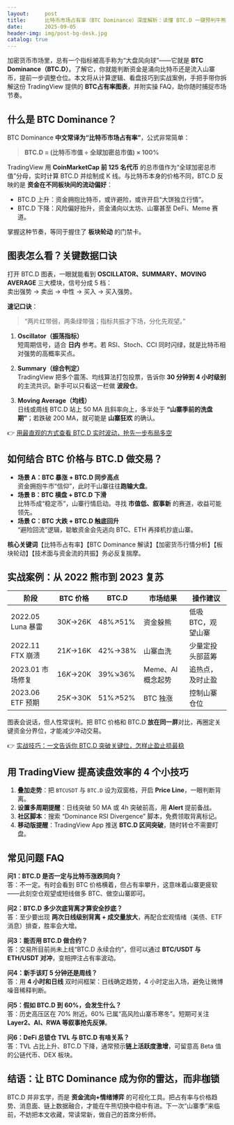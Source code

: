 ```yaml
---
layout:     post
title:      比特币市场占有率（BTC Dominance）深度解析：读懂 BTC.D 一键预判牛熊
date:       2025-09-05
header-img: img/post-bg-desk.jpg
catalog: true
---
```


加密货币市场里，总有一个指标被高手称为“大盘风向球”——它就是 **BTC Dominance（BTC.D）**。了解它，你就能判断资金是涌向比特币还是流入山寨币，提前一步调整仓位。本文将从计算逻辑、看盘技巧到实战案例，手把手带你拆解这份 TradingView 提供的 **BTC占有率图表**，并附实操 FAQ，助你随时捕捉市场节奏。

## 什么是 BTC Dominance？

BTC Dominance **中文常译为“比特币市场占有率”**，公式非常简单：

> **BTC.D = (比特币市值 ÷ 全球加密总市值) × 100%**

TradingView 用 **CoinMarketCap 前 125 名代币** 的总市值作为“全球加密总市值”分母，实时计算 BTC.D 并绘制成 K 线。与比特币本身的价格不同，BTC.D 反映的是 **资金在不同板块间的流动偏好**：

- BTC.D 上升：资金拥抱比特币，或许避险，或许开启“大饼独立行情”。  
- BTC.D 下降：风险偏好抬升，资金涌向以太坊、山寨甚至 DeFi、Meme 赛道。

掌握这种节奏，等同于握住了 **板块轮动** 的门禁卡。

## 图表怎么看？关键数据口诀

打开 BTC.D 图表，一眼就能看到 **OSCILLATOR、SUMMARY、MOVING AVERAGE** 三大模块，信号分成 5 档：  
卖出强势 → 卖出 → 中性 → 买入 → 买入强势。

**速记口诀**：  
> “两片红带弱，两条绿带强；指标共振才下场，分化先观望。”

1. **Oscillator（振荡指标）**  
   短周期信号，适合 **日内** 参考。若 RSI、Stoch、CCI 同时闪绿，就是比特币相对强势的高概率买点。

2. **Summary（综合判定）**  
   TradingView 把多个震荡、均线算法打包投票，告诉你 **30 分钟到 4 小时级别** 的主流共识。新手可以只看这一栏做 **波段仓**。

3. **Moving Average（均线）**  
   日线或周线 BTC.D 站上 50 MA 且斜率向上，多半处于 **“山寨季前的洗盘期”**；若跌破 200 MA，就可能是 **山寨狂欢** 的确认。

👉 [用最直观的方式查看 BTC.D 实时波动，抢先一步布局多空](https://okxdog.com/)

## 如何结合 BTC 价格与 BTC.D 做交易？

- **场景 A：BTC 暴涨 + BTC.D 同步高点**  
  资金拥抱牛市“信仰”，此时干山寨往往**跑输大盘**。  
- **场景 B：BTC 横盘 + BTC.D 下滑**  
  比特币成“稳定币”，山寨行情启动。寻找 **市值低、叙事新** 的赛道，收益可能领先。  
- **场景 C：BTC 大跌 + BTC.D 触底回升**  
  “避险回流”逻辑，聪敏资金会先逃向 BTC、ETH 再择机抄底山寨。

**核心关键词**【比特币占有率】【BTC Dominance 解读】【加密货币行情分析】【板块轮动】【技术面与资金流的共振】务必反复揣摩。

## 实战案例：从 2022 熊市到 2023 复苏

| 阶段 | BTC 价格 | BTC.D | 市场结果 | 操作建议 |
| --- | --- | --- | --- | --- |
| 2022.05 Luna 暴雷 | $30K→$26K | 48%↗51% | 资金躲熊 | 低吸 BTC，观望山寨 |
| 2022.11 FTX 崩溃 | $21K→$16K | 42%→38% | 山寨血洗 | 少量定投头部蓝筹 |
| 2023.01 市场修复 | $16K→$20K | 39%↘36% | Meme、AI 概念起势 | 追热点，及时止盈 |
| 2023.06 ETF 预期 | $25K→$30K | 51%↗52% | BTC 独涨 | 控制山寨仓位 |

图表会说话，但人性常误判。把 BTC 价格和 BTC.D **放在同一屏**对比，再圈定关键资金分界位，才能减少冲动交易。

👉 [实战技巧：一文告诉你 BTC.D 突破关键位，怎样止盈止损最稳](https://okxdog.com/)

## 用 TradingView 提高读盘效率的 4 个小技巧

1. **叠加走势**：把 `BTCUSDT` 与 `BTC.D` 设为双窗格，开启 **Price Line**，一眼判断背离。  
2. **设置多周期提醒**：日线突破 50 MA 或 4h 突破前高，用 **Alert** 提前备战。  
3. **社区脚本**：搜索 “Dominance RSI Divergence” 脚本，免费领取背离标记。  
4. **移动版提醒**：TradingView App 推送 **BTC.D 区间突破**，随时转仓不需要盯盘。

## 常见问题 FAQ

**问1：BTC.D 是否一定与比特币涨跌同向？**  
答：不一定。有时会看到 BTC 价格横着，但占有率攀升，这意味着山寨更疲软——此刻空仓观望或短线做多 BTC、做空山寨即可。

**问2：BTC.D 多少次底背离才算安全抄底？**  
答：至少要出现 **两次日线级别背离 + 成交量放大**，再配合宏观情绪（美债、ETF 消息）排查，胜率会大增。

**问3：能否用 BTC.D 做合约？**  
答：交易所目前尚未上线“BTC.D 永续合约”，但可以通过 **BTC/USDT 与 ETH/USDT 对冲**，变相押注占有率波动。

**问4：新手该盯 5 分钟还是周线？**  
答：用 **4 小时和日线** 双时间框架：日线确定趋势，4 小时定出入场，避免让微博噪音稀释判断。

**问5：假如 BTC.D 到 60%，会发生什么？**  
答：历史高压区在 70% 附近。60% 已属“高风险山寨币寒冬”。短期可关注 **Layer2、AI、RWA 等叙事抢先反弹**。

**问6：DeFi 总锁仓 TVL 与 BTC.D 有啥关系？**  
答：TVL 占比上升、BTC.D 下降，通常预示**链上活跃度激增**，可留意高 Beta 值的公链代币、DEX 板块。

## 结语：让 BTC Dominance 成为你的雷达，而非枷锁

BTC.D 并非玄学，而是 **资金流向+情绪博弈** 的可视化工具。把占有率与价格趋势、消息面、链上数据融合，才能在牛熊切换中稳中有进。下一次“山寨季”来临前，不妨把本文收藏，常读常新，做自己的首席分析师。